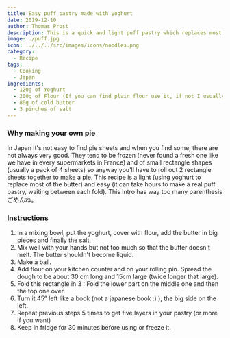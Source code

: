 ```yaml
---
title: Easy puff pastry made with yoghurt
date: 2019-12-10
author: Thomas Prost
description: This is a quick and light puff pastry which replaces most of the butter by yoghurt. It makes an about 22cm diameter pastry.
image: ./puff.jpg
icon: ../../../src/images/icons/noodles.png
category:
  - Recipe
tags:
  - Cooking
  - Japan
ingredients:
  - 120g of Yoghurt
  - 200g of	Flour (If you can find plain flour use it, if not I usually use hakurikiko/薄力粉/cake flour)
  - 80g of cold butter
  - 3 pinches of salt
---
```


### Why making your own pie

In Japan it's not easy to find pie sheets and when you find some, there are not always very good. They tend to be frozen (never found a fresh one like we have in every supermarkets in France) and of small rectangle shapes (usually a pack of 4 sheets) so anyway you'll have to roll out 2 rectangle sheets together to make a pie. This recipe is a light (using yoghurt to replace most of the butter) and easy (it can take hours to make a real puff pastry, waiting between each fold). This intro has way too many parenthesis ごめんね。

### Instructions

1. In a mixing bowl, put the yoghurt, cover with flour, add the butter in big pieces and finally the salt.
2. Mix well with your hands but not too much so that the butter doesn't melt. The butter shouldn't become liquid.
3. Make a ball.
4. Add flour on your kitchen counter and on your rolling pin. Spread the dough to be about 30 cm long and 15cm large (twice longer that large).
5. Fold this rectangle in 3 : Fold the lower part on the middle one and then the top one over.
6. Turn it 45° left like a book (not a japanese book :) ), the big side on the left.
7. Repeat previous steps 5 times to get five layers in your pastry (or more if you want)
8. Keep in fridge for 30 minutes before using or freeze it.

